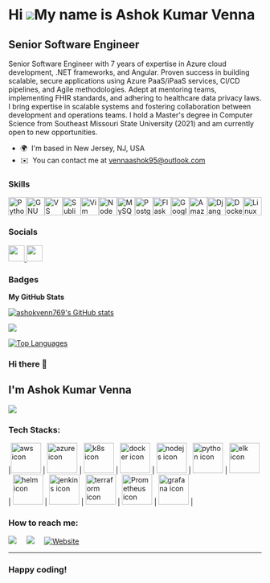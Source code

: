 Hi ![](https://user-images.githubusercontent.com/18350557/176309783-0785949b-9127-417c-8b55-ab5a4333674e.gif)My name is Ashok Kumar Venna
=========================================================================================================================================

Senior Software Engineer
----------------------

Senior Software Engineer with 7 years of expertise in Azure cloud development, .NET frameworks, and Angular. Proven success in building scalable, secure applications using Azure PaaS/iPaaS services, CI/CD pipelines, and Agile methodologies. Adept at mentoring teams, implementing FHIR standards, and adhering to healthcare data privacy laws. I bring expertise in scalable systems and fostering collaboration between development and operations teams. I hold a Master's degree in Computer Science from Southeast Missouri State University (2021) and am currently open to new opportunities.

* 🌍  I'm based in New Jersey, NJ, USA
* ✉️  You can contact me at [vennaashok95@outlook.com](mailto:vennaashok95@outlook.com)

### Skills


<p align="left">
<a href="https://www.python.org/" target="_blank" rel="noreferrer"><img src="https://raw.githubusercontent.com/danielcranney/readme-generator/main/public/icons/skills/python-colored.svg" width="36" height="36" alt="Python" /></a><a href="https://www.gnu.org/software/bash/" target="_blank" rel="noreferrer"><img src="https://raw.githubusercontent.com/danielcranney/readme-generator/main/public/icons/skills/gnubash.svg" width="36" height="36" alt="GNU Bash" /></a><a href="https://code.visualstudio.com/" target="_blank" rel="noreferrer"><img src="https://raw.githubusercontent.com/danielcranney/readme-generator/main/public/icons/skills/visualstudiocode.svg" width="36" height="36" alt="VS Code" /></a><a href="https://www.sublimetext.com/index2" target="_blank" rel="noreferrer"><img src="https://raw.githubusercontent.com/danielcranney/readme-generator/main/public/icons/skills/sublimetext.svg" width="36" height="36" alt="Sublime Text" /></a><a href="https://www.vim.org/" target="_blank" rel="noreferrer"><img src="https://raw.githubusercontent.com/danielcranney/readme-generator/main/public/icons/skills/vim.svg" width="36" height="36" alt="Vim" /></a><a href="https://nodejs.org/en/" target="_blank" rel="noreferrer"><img src="https://raw.githubusercontent.com/danielcranney/readme-generator/main/public/icons/skills/nodejs-colored.svg" width="36" height="36" alt="NodeJS" /></a><a href="https://www.mysql.com/" target="_blank" rel="noreferrer"><img src="https://raw.githubusercontent.com/danielcranney/readme-generator/main/public/icons/skills/mysql-colored.svg" width="36" height="36" alt="MySQL" /></a><a href="https://www.postgresql.org/" target="_blank" rel="noreferrer"><img src="https://raw.githubusercontent.com/danielcranney/readme-generator/main/public/icons/skills/postgresql-colored.svg" width="36" height="36" alt="PostgreSQL" /></a><a href="https://flask.palletsprojects.com/en/2.0.x/" target="_blank" rel="noreferrer"><img src="https://raw.githubusercontent.com/danielcranney/readme-generator/main/public/icons/skills/flask-colored.svg" width="36" height="36" alt="Flask" /></a><a href="https://cloud.google.com/" target="_blank" rel="noreferrer"><img src="https://raw.githubusercontent.com/danielcranney/readme-generator/main/public/icons/skills/googlecloud-colored.svg" width="36" height="36" alt="Google Cloud" /></a><a href="https://aws.amazon.com" target="_blank" rel="noreferrer"><img src="https://raw.githubusercontent.com/danielcranney/readme-generator/main/public/icons/skills/aws-colored.svg" width="36" height="36" alt="Amazon Web Services" /></a><a href="https://www.djangoproject.com/" target="_blank" rel="noreferrer"><img src="https://raw.githubusercontent.com/danielcranney/readme-generator/main/public/icons/skills/django-colored.svg" width="36" height="36" alt="Django" /></a><a href="https://www.docker.com/" target="_blank" rel="noreferrer"><img src="https://raw.githubusercontent.com/danielcranney/readme-generator/main/public/icons/skills/docker-colored.svg" width="36" height="36" alt="Docker" /></a><a href="https://www.linux.org" target="_blank" rel="noreferrer"><img src="https://raw.githubusercontent.com/danielcranney/readme-generator/main/public/icons/skills/linux-colored.svg" width="36" height="36" alt="Linux" /></a>
</p>


### Socials

<p align="left"> <a href="https://www.github.com/ashokvenna769" target="_blank" rel="noreferrer"> <picture> <source media="(prefers-color-scheme: dark)" srcset="https://raw.githubusercontent.com/danielcranney/readme-generator/main/public/icons/socials/github-dark.svg" /> <source media="(prefers-color-scheme: light)" srcset="https://raw.githubusercontent.com/danielcranney/readme-generator/main/public/icons/socials/github.svg" /> <img src="https://raw.githubusercontent.com/danielcranney/readme-generator/main/public/icons/socials/github.svg" width="32" height="32" /> </picture> </a> <a href="https://www.linkedin.com/in/ashokvenn769" target="_blank" rel="noreferrer"> <picture> <source media="(prefers-color-scheme: dark)" srcset="https://raw.githubusercontent.com/danielcranney/readme-generator/main/public/icons/socials/linkedin-dark.svg" /> <source media="(prefers-color-scheme: light)" srcset="https://raw.githubusercontent.com/danielcranney/readme-generator/main/public/icons/socials/linkedin.svg" /> <img src="https://raw.githubusercontent.com/danielcranney/readme-generator/main/public/icons/socials/linkedin.svg" width="32" height="32" /> </picture> </a></p>

### Badges

<b>My GitHub Stats</b>

<a href="http://www.github.com/ashokvenn769"><img src="https://github-readme-stats.vercel.app/api?username=ashokvenn769&show_icons=true&hide=&count_private=true&title_color=0891b2&text_color=ffffff&icon_color=0891b2&bg_color=1c1917&hide_border=true&show_icons=true" alt="ashokvenn769's GitHub stats" /></a>

<a href="http://www.github.com/ashokvenn769"><img src="https://github-readme-streak-stats.herokuapp.com/?user=ashokvenn769&stroke=ffffff&background=1c1917&ring=0891b2&fire=0891b2&currStreakNum=ffffff&currStreakLabel=0891b2&sideNums=ffffff&sideLabels=ffffff&dates=ffffff&hide_border=true" /></a>

<a href="https://github.com/ashokvenn769" align="left"><img src="https://github-readme-stats.vercel.app/api/top-langs/?username=ashokvenn769&langs_count=10&title_color=0891b2&text_color=ffffff&icon_color=0891b2&bg_color=1c1917&hide_border=true&locale=en&custom_title=Top%20%Languages" alt="Top Languages" /></a>

### Hi there 👋

## I'm Ashok Kumar Venna

<img align="center" src="https://github-readme-stats.vercel.app/api?username=ashokvenn769&show_icons=true&title_color=ffc857&icon_color=8ac926&text_color=daf7dc&bg_color=151515">


<h3>Tech Stacks:</h3>

|<img src="https://raw.githubusercontent.com/ashokvenn769/ashokvenn769/main/assets/aws.png" width=60 alt="aws icon"> | <img src="https://raw.githubusercontent.com/ashokvenn769/ashokvenn769/main/assets/azure.png" width=60 alt="azure icon"> | <img src="https://raw.githubusercontent.com/ashokvenn769/ashokvenn769/main/assets/k8s.png" width=60 alt="k8s icon"> | <img src="https://raw.githubusercontent.com/ashokvenn769/ashokvenn769/main/assets/docker.png" width=60 alt="docker icon"> | <img src="https://raw.githubusercontent.com/ashokvenn769/ashokvenn769/main/assets/nodejs.png" width=60 alt="nodejs icon"> | <img src="https://raw.githubusercontent.com/ashokvenn769/ashokvenn769/main/assets/python.png" width=60 alt="python icon"> | <img src="https://raw.githubusercontent.com/ashokvenn769/ashokvenn769/main/assets/elk.png" width=60 alt="elk icon"> | <img src="https://raw.githubusercontent.com/ashokvenn769/ashokvenn769/main/assets/helm.png" width=60 alt="helm icon"> | <img src="https://raw.githubusercontent.com/ashokvenn769/ashokvenn769/main/assets/jenkins.png" width=60 alt="jenkins icon"> | <img src="https://raw.githubusercontent.com/ashokvenn769/ashokvenn769/main/assets/terraform.png" width=60 alt="terraform icon"> | <img src="https://raw.githubusercontent.com/ashokvenn769/ashokvenn769/main/assets/Prometheus.png" width=60 alt="Prometheus icon"> | <img src="https://raw.githubusercontent.com/ashokvenn769/ashokvenn769/main/assets/Grafana.png" width=60 alt="grafana icon"> |



<h3>How to reach me:</h3>

<a href="www.linkedin.com/in/ashok-kumar-venna/" target="_blank"><img src="https://img.shields.io/badge/linkedin-%230077B5.svg?&style=for-the-badge&logo=linkedin&logoColor=white" /></a>&nbsp;&nbsp;&nbsp;&nbsp;
<a href="mailto:vennaashok95@outlook.com?" target="_blank"><img src="https://img.shields.io/badge/gmail-%23D14836.svg?&style=for-the-badge&logo=gmail&logoColor=white" /></a>&nbsp;&nbsp;&nbsp;&nbsp;
<a href="https://ashokvenn769.github.io/ashokdev/" target="_blank"><img src="https://img.shields.io/badge/Website-%231ED760.svg?&style=for-the-badge&logo=Website&logoColor=white" alt="Website"></a>
<hr>

### Happy coding!

